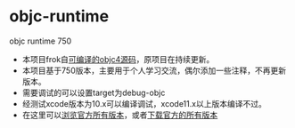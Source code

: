 # objc-runtime
objc runtime 750

* 本项目frok自[可编译的objc4源码](https://github.com/RetVal/objc-runtime)，原项目在持续更新。
* 本项目基于750版本，主要用于个人学习交流，偶尔添加一些注释，不再更新版本。
* 需要调试的可以设置target为debug-objc
* 经测试xcode版本为10.x可以编译调试，xcode11.x以上版本编译不过。
* 在这里可以[浏览官方所有版本](https://opensource.apple.com/source/objc4/)，或者[下载官方的所有版本](https://opensource.apple.com/tarballs/objc4/)
